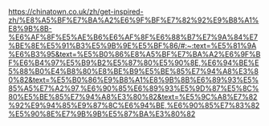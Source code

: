 https://chinatown.co.uk/zh/get-inspired-zh/%E8%A5%BF%E7%BA%A2%E6%9F%BF%E7%82%92%E9%B8%A1%E8%9B%8B-%E6%AF%8F%E5%AE%B6%E6%AF%8F%E6%88%B7%E7%9A%84%E7%BE%8E%E5%91%B3%E5%9B%9E%E5%BF%86/#:~:text=%E5%81%9A%E6%B3%95&text=%E5%B0%86%E8%A5%BF%E7%BA%A2%E6%9F%BF%E6%B4%97%E5%B9%B2%E5%87%80%E5%90%8E,%E6%94%BE%E5%88%B0%E4%B8%80%E8%BE%B9%E5%BE%85%E7%94%A8%E3%80%82&text=%E5%B0%86%E9%B8%A1%E8%9B%8B%E6%89%93%E5%85%A5%E7%A2%97,%E6%90%85%E6%89%93%E5%9D%87%E5%8C%80%E5%BE%85%E7%94%A8%E3%80%82&text=%E5%9C%A8%E7%82%92%E9%94%85%E9%87%8C%E6%94%BE,%E6%90%85%E7%83%82%E5%90%8E%E7%9B%9B%E5%87%BA%E3%80%82
